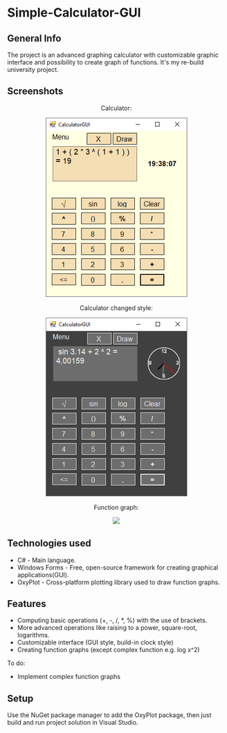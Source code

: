 # Simple-Calculator-GUI
## General Info
The project is an advanced graphing calculator with customizable graphic interface and possibility to create graph of functions. It's my re-build university project.

## Screenshots
<div align="center"> Calculator: </div>
<p align="center"> 
<img src="./img/calc_default.png">
</p>
<div align="center"> Calculator changed style: </div>
<p align="center"> 
<img src="./img/calc_dark.png">
</p>
<div align="center"> Function graph: </div>
<p align="center"> 
<img src="./img/graph.png">
</p>

## Technologies used
* C# - Main language.
* Windows Forms - Free, open-source framework for creating graphical applications(GUI).
* OxyPlot - Cross-platform plotting library used to draw function graphs.

## Features
* Computing basic operations (+, -, /, *, %) with the use of brackets.
* More advanced operations like raising to a power, square-root, logarithms. 
* Customizable interface (GUI style, build-in clock style)
* Creating function graphs (except complex function e.g. log x^2)

To do:
* Implement complex function graphs

## Setup
Use the NuGet package manager to add the OxyPlot package, then just build and run project solution in Visual Studio.
